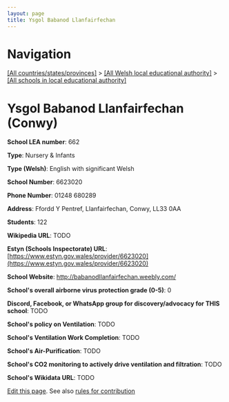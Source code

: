 ```yaml
---
layout: page
title: Ysgol Babanod Llanfairfechan
---
```

# Navigation

[[All countries/states/provinces]](../../..) > [[All Welsh local educational authority]](../..) > [[All schools in local educational authority]](..)

# Ysgol Babanod Llanfairfechan (Conwy)

**School LEA number**: 662

**Type**: Nursery & Infants

**Type (Welsh)**: English with significant Welsh

**School Number**: 6623020

**Phone Number**: 01248 680289

**Address**: Ffordd Y Pentref, Llanfairfechan, Conwy, LL33 0AA

**Students**: 122

**Wikipedia URL**: TODO

**Estyn (Schools Inspectorate) URL**: [https://www.estyn.gov.wales/provider/6623020](https://www.estyn.gov.wales/provider/6623020)

**School Website**: http://babanodllanfairfechan.weebly.com/

**School's overall airborne virus protection grade (0-5)**: 0

**Discord, Facebook, or WhatsApp group for discovery/advocacy for THIS school**: TODO

**School's policy on Ventilation**: TODO

**School's Ventilation Work Completion**: TODO

**School's Air-Purification**: TODO

**School's CO2 monitoring to actively drive ventilation and filtration**: TODO

**School's Wikidata URL**: TODO




[Edit this page](https://github.com/VentilationProject/Wales/edit/prif/./Conwy/Ysgol_Babanod_Llanfairfechan.md). See also [rules for contribution](../../../contribution-rules/)